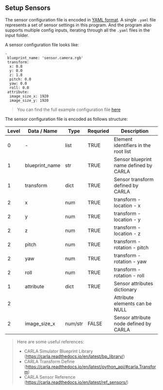 ## Setup Sensors

The sensor configuration file is encoded in [YAML format](https://yaml.org/). A single `.yaml` file represents a set of sensor settings in this program. And the program also supports multiple config inputs, iterating through all the `.yaml` files in the input folder.

A sensor configuration file looks like:

```
-
 blueprint_name: 'sensor.camera.rgb'
 transform:
  x: 0.8
  y: 0.0
  z: 1.8
  pitch: 0.0
  yaw: 0.0
  roll: 0.0
 attribute:
  image_size_x: 1920
  image_size_y: 1920
```
> You can find the full example configuration file [here](./input/demo_config_1.yaml)

The sensor configuration file is encoded as follows structure:

| Level | Data / Name    | Type    | Requried | Description                            |
|-------|----------------|---------|----------|----------------------------------------|
| 0     | -              | list    | TRUE     | Element identifiers in the root list   |
| 1     | blueprint_name | str     | TRUE     | Sensor blueprint name defined by CARLA |
| 1     | transform      | dict    | TRUE     | Sensor transform defined by CARLA      |
| 2     | x              | num     | TRUE     | transform - location - x               |
| 2     | y              | num     | TRUE     | transform - location - y               |
| 2     | z              | num     | TRUE     | transform - location - z               |
| 2     | pitch          | num     | TRUE     | transform - rotation - pitch           |
| 2     | yaw            | num     | TRUE     | transform - rotation - yaw             |
| 2     | roll           | num     | TRUE     | transform - rotation - roll            |
| 1     | attribute      | dict    | TRUE     | Sensor attributes dictionary           |
| 2     |                |         |          | Attribute elements can be NULL         |
| 2     | image_size_x   | num/str | FALSE    | Sensor attribute node defined by CARLA |

> Here are some useful references:
> - CARLA Simulator Blueprint Library (https://carla.readthedocs.io/en/latest/bp_library/)
> - CARLA Transform Define (https://carla.readthedocs.io/en/latest/python_api/#carla.Transform)
> - CARLA Sensor Reference (https://carla.readthedocs.io/en/latest/ref_sensors/)